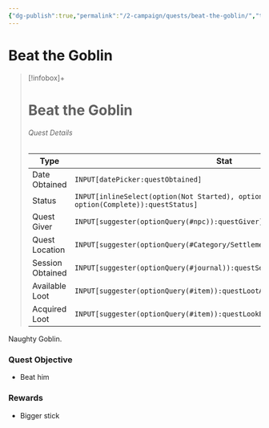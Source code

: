 ```yaml
---
{"dg-publish":true,"permalink":"/2-campaign/quests/beat-the-goblin/","tags":["quest"]}
---
```



# Beat the Goblin

> [!infobox]+
> # Beat the Goblin
> ###### Quest Details
> Type |  Stat |
> ---|---|
> Date Obtained | `INPUT[datePicker:questObtained]` |
> Status | `INPUT[inlineSelect(option(Not Started), option(In Progress), option(Complete)):questStatus]` |
> Quest Giver | `INPUT[suggester(optionQuery(#npc)):questGiver]` |
> Quest Location | `INPUT[suggester(optionQuery(#Category/Settlement)):questLocationObtained]` |
> Session Obtained | `INPUT[suggester(optionQuery(#journal)):questSessionObtained]` |
> Available Loot | `INPUT[suggester(optionQuery(#item)):questLootAvail]` |
> Acquired Loot | `INPUT[suggester(optionQuery(#item)):questLookEarned]` |

Naughty Goblin. 

### Quest Objective

- Beat him

### Rewards

- Bigger stick
